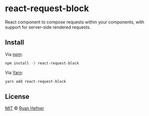 # react-request-block

React component to compose requests within your components, with support for server-side rendered requests.

## Install

Via [npm](https://npmjs.com/package/react-request-block):

```sh
npm install -S react-request-block
```

Via [Yarn](https://yarn.fyi/react-request-block):

```sh
yarn add react-request-block
```

## License

[MIT](LICENSE) © [Ryan Hefner](https://www.ryanhefner.com)
